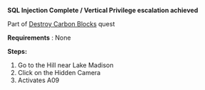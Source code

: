 **SQL Injection Complete / Vertical Privilege escalation achieved**

Part of [Destroy Carbon Blocks](#_mxctfq9xkc6e) quest

**Requirements** : None

**Steps:**

1. Go to the Hill near Lake Madison
2. Click on the Hidden Camera
  1. Activates A09
